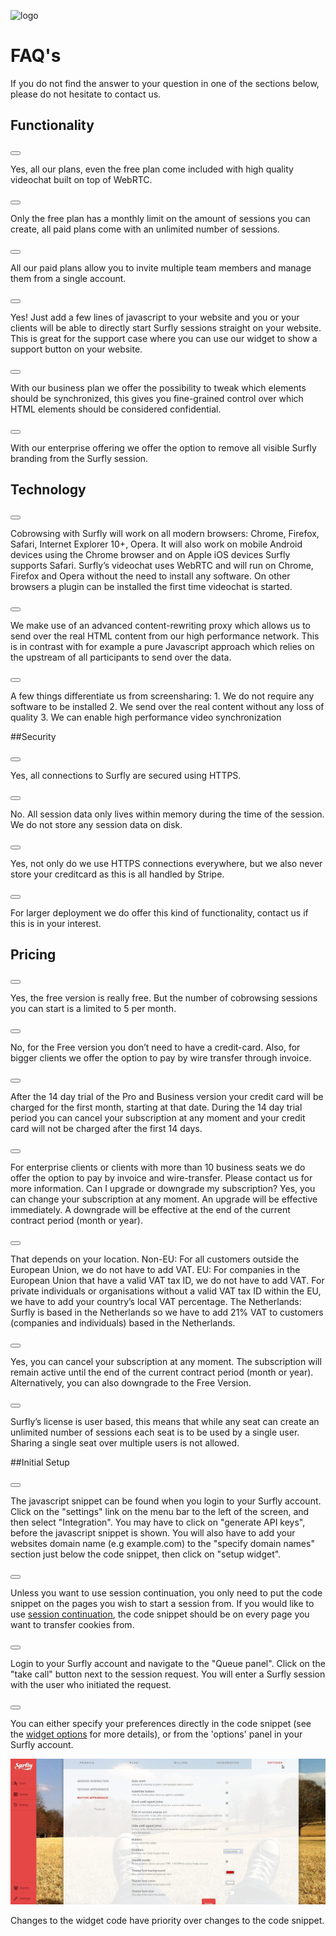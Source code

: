 ![logo](images/logosmall.png)
<a name="faq"></a>
# FAQ's

If you do not find the answer to your question in one of the sections below, please do not hesitate to contact us.



## Functionality

<button class="section" target="section0" show="Is videochat included?" hide="Is videochat included?"></button>
<br>

<!--sec data-title="" data-id="section0" data-show=false ces-->

Yes, all our plans, even the free plan come included with high quality videochat built on top of WebRTC.

<!--endsec-->


<button class="section" target="section1" show="How many sessions can I create?" hide="How many sessions can I create?"></button>
<br>

<!--sec data-title="How many sessions can I create?" data-id="section1" data-show=false ces-->

<p>Only the free plan has a monthly limit on the amount of sessions you can create, all paid plans come with an unlimited number of sessions.</p>

<!--endsec-->


<button class="section" target="section2" show="Can I invite any team members?" hide="Can I invite any team members?"></button>
<br>

<!--sec data-title="Can I invite any team members?" data-id="section2" data-show=false ces-->

<p>All our paid plans allow you to invite multiple team members and manage them from a single account.</p>

<!--endsec-->


<button class="section" target="section3" show="Can I integrate Surfly on my website?" hide="Can I integrate Surfly on my website?"></button>
<br>

<!--sec data-title="Can I integrate Surfly on my website?" data-id="section3" data-show=false ces-->

<p>Yes! Just add a few lines of javascript to your website and you or your clients will be able to directly start Surfly sessions straight on your website. This is great for the support case where you can use our widget to show a support button on your website.</p>

<!--endsec-->


<button class="section" target="section4" show="Can I control which parts of my website are visible?" hide="Can I control which parts of my website are visible?"></button>
<br>

<!--sec data-title="Can I control which parts of my website are visible?" data-id="section4" data-show=false ces-->

<p>With our business plan we offer the possibility to tweak which elements should be synchronized, this gives you fine-grained control over which HTML elements should be considered confidential.</p>

<!--endsec-->


<button class="section" target="section5" show="Do you offer a full whitelabel solution?" hide="Do you offer a full whitelabel solution?"></button>
<br>

<!--sec data-title="Do you offer a full whitelabel solution?" data-id="section5" data-show=false ces-->

<p>With our enterprise offering we offer the option to remove all visible Surfly branding from the Surfly session.</p>

<!--endsec-->


## Technology

<button class="section" target="section6" show="Which browsers are supported?" hide="Which browsers are supported?"></button>
<br>

<!--sec data-title="Which browsers are supported?" data-id="section6" data-show=false ces-->

<p>Cobrowsing with Surfly will work on all modern browsers: Chrome, Firefox, Safari, Internet Explorer 10+, Opera. It will also work on mobile Android devices using the Chrome browser and on Apple iOS devices Surfly supports Safari. Surfly’s videochat uses WebRTC and will run on Chrome, Firefox and Opera without the need to install any software. On other browsers a plugin can be installed the first time videochat is started.</p>

<!--endsec-->


<button class="section" target="section7" show="Why is Surfly so fast?" hide="Why is Surfly so fast?"></button>
<br>

<!--sec data-title="Why is Surfly so fast?" data-id="section7" data-show=false ces-->

<p>We make use of an advanced content-rewriting proxy which allows us to send over the real HTML content from our high performance network. This is in contrast with for example a pure Javascript approach which relies on the upstream of all participants to send over the data.</p>

<!--endsec-->


<button class="section" target="section8" show="How does Surfly differ from screensharing?" hide="How does Surfly differ from screensharing?"></button>
<br>

<!--sec data-title="How does Surfly differ from screensharing?" data-id="section8" data-show=false ces-->

<p>A few things differentiate us from screensharing:
1. We do not require any software to be installed
2. We send over the real content without any loss of quality
3. We can enable high performance video synchronization</p>

<!--endsec-->

##Security

<button class="section" target="section9" show="Does Surfly use secure connections?" hide="Does Surfly use secure connections?"></button>
<br>

<!--sec data-title="Does Surfly use secure connections?" data-id="section9" data-show=false ces-->

<p>Yes, all connections to Surfly are secured using HTTPS.</p>

<!--endsec-->


<button class="section" target="section10" show="Do you store any session data?" hide="Do you store any session data?"></button>
<br>

<!--sec data-title="Do you store any session data?" data-id="section10" data-show=false ces-->

<p>No. All session data only lives within memory during the time of the session. We do not store any session data on disk.</p>

<!--endsec-->


<button class="section" target="section11" show="Are you PCI compliant?" hide="Are you PCI compliant?"></button>
<br>

<!--sec data-title="Are you PCI compliant?" data-id="section11" data-show=false ces-->

<p>Yes, not only do we use HTTPS connections everywhere, but we also never store your creditcard as this is all handled by Stripe.</p>

<!--endsec-->


<button class="section" target="section12" show="Can I host Surfly on-premise?" hide="Can I host Surfly on-premise?"></button>
<br>

<!--sec data-title="Can I host Surfly on-premise?" data-id="section12" data-show=false ces-->

<p>For larger deployment we do offer this kind of functionality, contact us if this is in your interest.</p>

<!--endsec-->


## Pricing

<button class="section" target="section13" show="Is the FREE version really free?" hide="Is the FREE version really free?"></button>
<br>

<!--sec data-title="Is the FREE version really free?" data-id="section13" data-show=false ces-->

<p>Yes, the free version is really free. But the number of cobrowsing sessions you can start is a limited to 5 per month.</p>

<!--endsec-->


<button class="section" target="section14" show="Do I need a credit card for the FREE version?" hide="Do I need a credit card for the FREE version?"></button>
<br>

<!--sec data-title="Do I need a credit card for the FREE version?" data-id="section14" data-show=false ces-->

<p>No, for the Free version you don’t need to have a credit-card. Also, for bigger clients we offer the option to pay by wire transfer through invoice.</p>

<!--endsec-->


<button class="section" target="section15" show="What happens after the 14 day trial?" hide="What happens after the 14 day trial?"></button>
<br>

<!--sec data-title="What happens after the 14 day trial?" data-id="section15" data-show=false ces-->

<p>After the 14 day trial of the Pro and Business version your credit card will be charged for the first month, starting at that date. During the 14 day trial period you can cancel your subscription at any moment and your credit card will not be charged after the first 14 days.</p>

<!--endsec-->


<button class="section" target="section16" show="Can I pay by invoice?" hide="Can I pay by invoice?"></button>
<br>

<!--sec data-title="Can I pay by invoice?" data-id="section16" data-show=false ces-->

<p>For enterprise clients or clients with more than 10 business seats we do offer the option to pay by invoice and wire-transfer. Please contact us for more information. Can I upgrade or downgrade my subscription? Yes, you can change your subscription at any moment. An upgrade will be effective immediately. A downgrade will be effective at the end of the current contract period (month or year).</p>

<!--endsec-->


<button class="section" target="section17" show="Are the prices subject to VAT or sales tax?" hide="Are the prices subject to VAT or sales tax?"></button>
<br>

<!--sec data-title="Are the prices subject to VAT or sales tax?" data-id="section17" data-show=false ces-->

<p>That depends on your location. Non-EU: For all customers outside the European Union, we do not have to add VAT. EU: For companies in the European Union that have a valid VAT tax ID, we do not have to add VAT. For private individuals or organisations without a valid VAT tax ID within the EU, we have to add your country’s local VAT percentage. The Netherlands: Surfly is based in the Netherlands so we have to add 21% VAT to customers (companies and individuals) based in the Netherlands.</p>

<!--endsec-->


<button class="section" target="section18" show="Can I cancel my subscription?" hide="Can I cancel my subscription?"></button>
<br>

<!--sec data-title="Can I cancel my subscription?" data-id="section18" data-show=false ces-->

<p>Yes, you can cancel your subscription at any moment. The subscription will remain active until the end of the current contract period (month or year). Alternatively, you can also downgrade to the Free Version.</p>

<!--endsec-->


<button class="section" target="section19" show="What is a seat?" hide="What is a seat?"></button>
<br>

<!--sec data-title="Can I cancel my subscription?" data-id="section19" data-show=false ces-->

<p>Surfly’s license is user based, this means that while any seat can create an unlimited number of sessions each seat is to be used by a single user. Sharing a single seat over multiple users is not allowed.</p>

<!--endsec-->


##Initial Setup

<button class="section" target="section20" show="Where can I find the code snippet?" hide="Where can I find the code snippet?"></button>
<br>

<!--sec data-title="Where can I find the code snippet?" data-id="section20" data-show=false ces-->

<p>The javascript snippet can be found when you login to your Surfly account. Click on the "settings" link on the menu bar to the left of the screen, and then select "Integration". You may have to click on "generate API keys", before the javascript snippet is shown. You will also have to add your websites domain name (e.g example.com) to the "specify domain names" section just below the code snippet, then click on "setup widget".</p>

<!--endsec-->


<button class="section" target="section21" show="Do I have to put the code snippet on every page?" hide="Do I have to put the code snippet on every page?"></button>
<br>

<!--sec data-title="Do I have to put the code snippet on every page?" data-id="section21" data-show=false ces-->

Unless you want to use session continuation, you only need to put the code snippet on the pages you wish to start a session from. If you would like to use [session continuation](introduction/integration_options.md/#session_continuation), the code snippet should be on every page you want to transfer cookies from.

<!--endsec-->


<button class="section" target="section22" show="How do I take a call?" hide="How do I take a call?"></button>
<br>

<!--sec data-title="How do I take a call?" data-id="section22" data-show=false ces-->

Login to your Surfly account and navigate to the "Queue panel". Click on the "take call" button next to the session request. You will enter a Surfly session with the user who initiated the request.

<!--endsec-->


<button class="section" target="section23" show="How can I customise Surfly's widget?" hide="How can I customise Surfly's widget?"></button>
<br>

<!--sec data-title="How can I customise Surfly's widget?" data-id="section23" data-show=false ces-->

You can either specify your preferences directly in the code snippet (see the [widget options](widget_options/reference.md) for more details), or from the 'options' panel in your Surfly account. 

![options panel](images/options-panel.jpg)

Changes to the widget code have priority over changes to the code snippet. 
<!--endsec-->
















